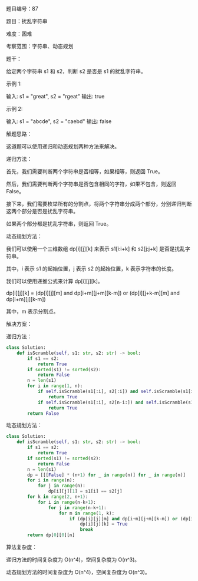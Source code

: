 题目编号：87

题目：扰乱字符串

难度：困难

考察范围：字符串、动态规划

题干：

给定两个字符串 s1 和 s2，判断 s2 是否是 s1 的扰乱字符串。

示例 1:

输入: s1 = "great", s2 = "rgeat"
输出: true

示例 2:

输入: s1 = "abcde", s2 = "caebd"
输出: false

解题思路：

这道题可以使用递归和动态规划两种方法来解决。

递归方法：

首先，我们需要判断两个字符串是否相等，如果相等，则返回 True。

然后，我们需要判断两个字符串是否包含相同的字符，如果不包含，则返回 False。

接下来，我们需要枚举所有的分割点，将两个字符串分成两个部分，分别递归判断这两个部分是否是扰乱字符串。

如果两个部分都是扰乱字符串，则返回 True。

动态规划方法：

我们可以使用一个三维数组 dp[i][j][k] 来表示 s1[i:i+k] 和 s2[j:j+k] 是否是扰乱字符串。

其中，i 表示 s1 的起始位置，j 表示 s2 的起始位置，k 表示字符串的长度。

我们可以使用递推公式来计算 dp[i][j][k]。

dp[i][j][k] = (dp[i][j][m] and dp[i+m][j+m][k-m]) or (dp[i][j+k-m][m] and dp[i+m][j][k-m])

其中，m 表示分割点。

解决方案：

递归方法：

```python
class Solution:
    def isScramble(self, s1: str, s2: str) -> bool:
        if s1 == s2:
            return True
        if sorted(s1) != sorted(s2):
            return False
        n = len(s1)
        for i in range(1, n):
            if self.isScramble(s1[:i], s2[:i]) and self.isScramble(s1[i:], s2[i:]):
                return True
            if self.isScramble(s1[:i], s2[n-i:]) and self.isScramble(s1[i:], s2[:n-i]):
                return True
        return False
```

动态规划方法：

```python
class Solution:
    def isScramble(self, s1: str, s2: str) -> bool:
        if s1 == s2:
            return True
        if sorted(s1) != sorted(s2):
            return False
        n = len(s1)
        dp = [[[False] * (n+1) for _ in range(n)] for _ in range(n)]
        for i in range(n):
            for j in range(n):
                dp[i][j][1] = s1[i] == s2[j]
        for k in range(2, n+1):
            for i in range(n-k+1):
                for j in range(n-k+1):
                    for m in range(1, k):
                        if (dp[i][j][m] and dp[i+m][j+m][k-m]) or (dp[i][j+k-m][m] and dp[i+m][j][k-m]):
                            dp[i][j][k] = True
                            break
        return dp[0][0][n]
```

算法复杂度：

递归方法的时间复杂度为 O(n^4)，空间复杂度为 O(n^3)。

动态规划方法的时间复杂度为 O(n^4)，空间复杂度为 O(n^3)。